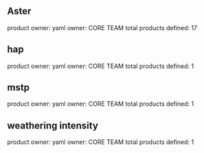 ## Aster
product owner:
yaml owner: CORE TEAM
total products defined: 17

## hap
product owner:
yaml owner: CORE TEAM
total products defined: 1

## mstp
product owner:
yaml owner: CORE TEAM
total products defined: 1

## weathering intensity
product owner:
yaml owner: CORE TEAM
total products defined: 1
